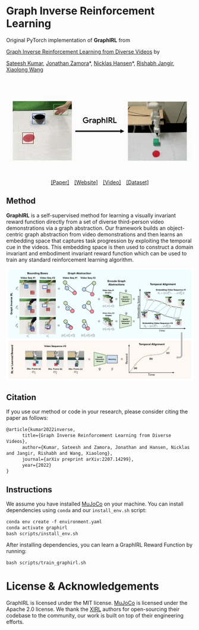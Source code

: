 # Graph Inverse Reinforcement Learning

Original PyTorch implementation of **GraphIRL** from

[Graph Inverse Reinforcement Learning from Diverse Videos](https://arxiv.org/abs/2207.14299) by

[Sateesh Kumar](https://sateeshkumar21.github.io/), [Jonathan Zamora](https://jonzamora.dev/)\*, [Nicklas Hansen](https://nicklashansen.github.io/)\*, [Rishabh Jangir](https://jangirrishabh.github.io/), [Xiaolong Wang](https://xiaolonw.github.io/)


<p align="center">
  <br><img src='media/preview.gif' width="600"/><br>
   <a href="https://arxiv.org/abs/2207.14299">[Paper]</a>&emsp;<a href="https://sateeshkumar21.github.io/GraphIRL">[Website]</a>&emsp;<a href="https://youtu.be/hDxhmcwMFto">[Video]</a>&emsp;<a href="https://github.com/SateeshKumar21/graph-inverse-rl">[Dataset]</a>
</p>


## Method

**GraphIRL** is a self-supervised method for learning a visually invariant reward function directly from a set of diverse third-person video demonstrations via a graph abstraction. Our framework builds an object-centric graph abstraction from video demonstrations and then learns an embedding space that captures task progression by exploiting the temporal cue in the videos. This embedding space is then used to construct a domain invariant and embodiment invariant reward function which can be used to train any standard reinforcement learning algorithm.

<p align="center">
  <img src='media/summary.png' width="600"/>
</p>


## Citation

If you use our method or code in your research, please consider citing the paper as follows:

```
@article{kumar2022inverse,
      title={Graph Inverse Reinforcement Learning from Diverse Videos},
      author={Kumar, Sateesh and Zamora, Jonathan and Hansen, Nicklas and Jangir, Rishabh and Wang, Xiaolong},
      journal={arXiv preprint arXiv:2207.14299},
      year={2022}
}
```

## Instructions

We assume you have installed [MuJoCo](http://www.mujoco.org) on your machine. You can install dependencies using `conda` and our `install_env.sh` script:

```
conda env create -f environment.yaml
conda activate graphirl
bash scripts/install_env.sh
```

After installing dependencies, you can learn a GraphIRL Reward Function by running:

```
bash scripts/train_graphirl.sh
```

# License & Acknowledgements

GraphIRL is licensed under the MIT license. [MuJoCo](https://github.com/deepmind/mujoco) is licensed under the Apache 2.0 license. We thank the [XIRL](https://x-irl.github.io/) authors for open-sourcing their codebase to the community, our work is built on top of their engineering efforts.